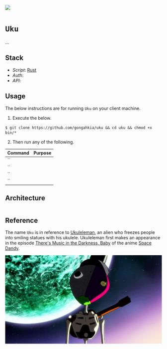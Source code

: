 [![](https://img.shields.io/badge/uku_1.0.0-passing-green)](https://github.com/gongahkia/uku/releases/tag/1.0.0)

# `Uku`

...

## Stack

* *Script*: [Rust]()
* *Auth*: []()
* *API*: []()

## Usage

The below instructions are for running `Uku` on your client machine.

1. Execute the below.

```console
$ git clone https://github.com/gongahkia/uku && cd uku && chmod +x bin/*
```

2. Then run any of the following.

| Command | Purpose |
| :--- | :--- |
| `` | |
| `` | |
| `` | |
| `` | |

## Architecture

```mermaid

```

## Reference

The name `Uku` is in reference to [Ukuleleman](https://space-dandy.fandom.com/wiki/Ukuleleman), an alien who freezes people into smiling statues with his ukulele. Ukuleleman first makes an appearance in the episode [There's Music in the Darkness, Baby](https://space-dandy.fandom.com/wiki/There%27s_Music_in_the_Darkness,_Baby) of the anime [Space Dandy](https://space-dandy.fandom.com/wiki/Space_Dandy_(anime)).

![](./asset/logo/ukuleleman.jpg)
